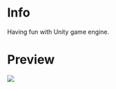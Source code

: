﻿# Info

Having fun with Unity game engine.

# Preview

<div float="left">
<img src="/Preview/preview.gif"/>
</div>